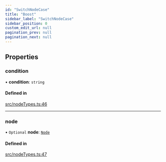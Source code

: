 ```yaml
---
id: "SwitchNodeCase"
title: "Boost"
sidebar_label: "SwitchNodeCase"
sidebar_position: 0
custom_edit_url: null
pagination_prev: null
pagination_next: null
---
```


## Properties

### condition

• **condition**: `string`

#### Defined in

[src/nodeTypes.ts:46](https://github.com/yolmio/boost/blob/b239488/src/nodeTypes.ts#L46)

___

### node

• `Optional` **node**: [`Node`](../modules.md#node)

#### Defined in

[src/nodeTypes.ts:47](https://github.com/yolmio/boost/blob/b239488/src/nodeTypes.ts#L47)
